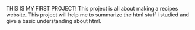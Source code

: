 THIS IS MY FIRST PROJECT!
This project is all about making a recipes website.
This project will help me to summarize the html stuff i studied and give a basic understanding about html.